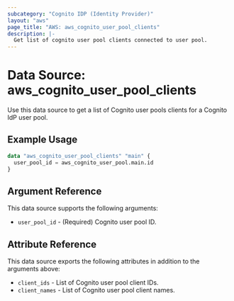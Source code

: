 ```yaml
---
subcategory: "Cognito IDP (Identity Provider)"
layout: "aws"
page_title: "AWS: aws_cognito_user_pool_clients"
description: |-
  Get list of cognito user pool clients connected to user pool.
---
```


# Data Source: aws_cognito_user_pool_clients

Use this data source to get a list of Cognito user pools clients for a Cognito IdP user pool.

## Example Usage

```terraform
data "aws_cognito_user_pool_clients" "main" {
  user_pool_id = aws_cognito_user_pool.main.id
}
```

## Argument Reference

This data source supports the following arguments:

* `user_pool_id` - (Required) Cognito user pool ID.

## Attribute Reference

This data source exports the following attributes in addition to the arguments above:

* `client_ids` - List of Cognito user pool client IDs.
* `client_names` - List of Cognito user pool client names.

